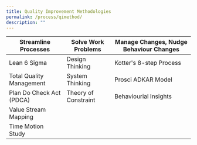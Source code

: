 ```yaml
---
title: Quality Improvement Methodologies
permalink: /process/qimethod/
description: ""
---
```




| Streamline Processes | Solve Work Problems | Manage Changes, Nudge Behaviour Changes |
| -------- | -------- | -------- |
| Lean 6 Sigma     | Design Thinking     | Kotter's 8-step Process     |
| Total Quality Management     | System Thinking     | Prosci ADKAR Model    |
| Plan Do Check Act (PDCA)     |  Theory of Constraint    |   Behaviourial Insights   |
| Value Stream Mapping     |     |     |
| Time Motion Study     |      |      |